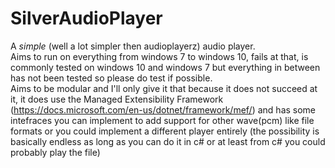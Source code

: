 ﻿# SilverAudioPlayer  
A *simple* (well a lot simpler then audioplayerz) audio player.  
Aims to run on everything from windows 7 to windows 10, fails at that, is commonly tested on windows 10 and windows 7 but everything in between has not been tested so please do test if possible.  
Aims to be modular and I'll only give it that because it does not succeed at it, it does use the Managed Extensibility Framework (https://docs.microsoft.com/en-us/dotnet/framework/mef/) and has some intefraces you can implement to add support for other wave(pcm) like file formats or you could implement a different player entirely (the possibility is basically endless as long as you can do it in c# or at least from c# you could probably play the file)
